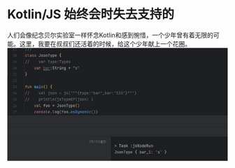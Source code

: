 # Kotlin/JS 始终会时失去支持的
人们会像纪念贝尔实验室一样怀念Kotlin和感到惋惜，一个少年曾有着无限的可能。这里，我要在叔叔们还活着的时候，给这个少年献上一个花圈。  
![KJS的妈还活着，但是我已经死了。](deserialize.png)